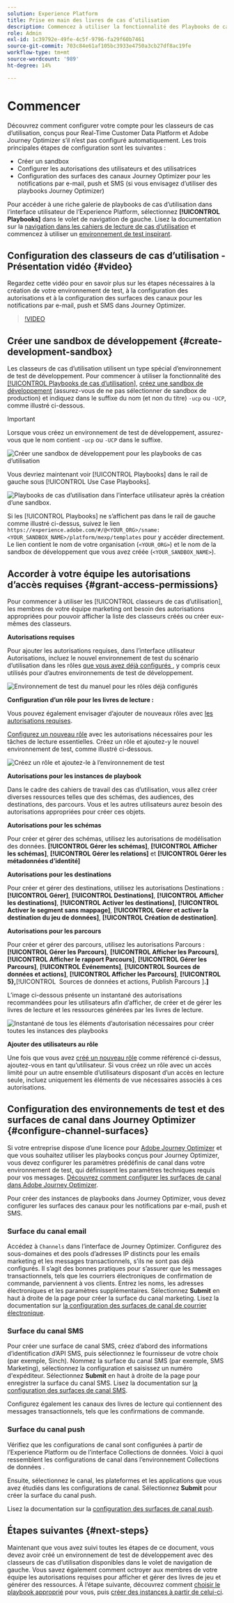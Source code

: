 ```yaml
---
solution: Experience Platform
title: Prise en main des livres de cas d’utilisation
description: Commencez à utiliser la fonctionnalité des Playbooks de cas d’utilisation.
role: Admin
exl-id: 1c39792e-49fe-4c5f-9796-fa29f60b7461
source-git-commit: 703c84e61af105bc3933e4750a3cb27df8ac19fe
workflow-type: tm+mt
source-wordcount: '989'
ht-degree: 14%

---
```



# Commencer

Découvrez comment configurer votre compte pour les classeurs de cas d’utilisation, conçus pour Real-Time Customer Data Platform et Adobe Journey Optimizer s’il n’est pas configuré automatiquement. Les trois principales étapes de configuration sont les suivantes :

* Créer un sandbox
* Configurer les autorisations des utilisateurs et des utilisatrices
* Configuration des surfaces des canaux Journey Optimizer pour les notifications par e-mail, push et SMS (si vous envisagez d’utiliser des playbooks Journey Optimizer)

Pour accéder à une riche galerie de playbooks de cas d’utilisation dans l’interface utilisateur de l’Experience Platform, sélectionnez **[!UICONTROL Playbooks]** dans le volet de navigation de gauche. Lisez la documentation sur la [navigation dans les cahiers de lecture de cas d’utilisation](../playbooks/navigate.md) et commencez à utiliser un [environnement de test inspirant](../playbooks/navigate.md).

## Configuration des classeurs de cas d’utilisation - Présentation vidéo {#video}

Regardez cette vidéo pour en savoir plus sur les étapes nécessaires à la création de votre environnement de test, à la configuration des autorisations et à la configuration des surfaces des canaux pour les notifications par e-mail, push et SMS dans Journey Optimizer.

>[!VIDEO](https://video.tv.adobe.com/v/3449828?learn=on&captions=fre_fr)

## Créer une sandbox de développement {#create-development-sandbox}

Les classeurs de cas d’utilisation utilisent un type spécial d’environnement de test de développement. Pour commencer à utiliser la fonctionnalité des [[!UICONTROL Playbooks de cas d’utilisation]](/help/use-case-playbooks/playbooks/overview.md), [créez une sandbox de développement](/help/sandboxes/ui/user-guide.md#create) (assurez-vous de ne pas sélectionner de sandbox de production) et indiquez dans le suffixe du nom (et non du titre) `-ucp` ou `-UCP`, comme illustré ci-dessous.

>[!IMPORTANT]
>
>Lorsque vous créez un environnement de test de développement, assurez-vous que le nom contient `-ucp` ou `-UCP` dans le suffixe.


![Créer une sandbox de développement pour les playbooks de cas d’utilisation](/help/use-case-playbooks/assets/playbooks/get-started/create-sandbox-ucp.png)

Vous devriez maintenant voir [!UICONTROL Playbooks] dans le rail de gauche sous [!UICONTROL Use Case Playbooks].

![Playbooks de cas d’utilisation dans l’interface utilisateur après la création d’une sandbox.](/help/use-case-playbooks/assets/playbooks/get-started/ucp-sandbox-in-ui.png)

Si les [!UICONTROL Playbooks] ne s’affichent pas dans le rail de gauche comme illustré ci-dessus, suivez le lien `https://experience.adobe.com/#/@<YOUR_ORG>/sname:<YOUR_SANDBOX_NAME>/platform/mexp/templates` pour y accéder directement. Le lien contient le nom de votre organisation (`<YOUR_ORG>`) et le nom de la sandbox de développement que vous avez créée (`<YOUR_SANDBOX_NAME>`).

## Accorder à votre équipe les autorisations d’accès requises {#grant-access-permissions}

Pour commencer à utiliser les [!UICONTROL classeurs de cas d’utilisation], les membres de votre équipe marketing ont besoin des autorisations appropriées pour pouvoir afficher la liste des classeurs créés ou créer eux-mêmes des classeurs.

**Autorisations requises**

Pour ajouter les autorisations requises, dans l’interface utilisateur Autorisations, incluez le nouvel environnement de test du scénario d’utilisation dans les rôles [ que vous avez déjà configurés ](/help/access-control/abac/ui/permissions.md#managing-sandboxes-for-role), y compris ceux utilisés pour d’autres environnements de test de développement.

![Environnement de test du manuel pour les rôles déjà configurés](/help/use-case-playbooks/assets/playbooks/get-started/permissions-to-existing-roles.png)

**Configuration d’un rôle pour les livres de lecture :**

Vous pouvez également envisager d’ajouter de nouveaux rôles avec [les autorisations requises](/help/access-control/home.md#sandboxes-and-permissions).

[Configurez un nouveau rôle](/help/access-control/abac/ui/permissions.md) avec les autorisations nécessaires pour les tâches de lecture essentielles. Créez un rôle et ajoutez-y le nouvel environnement de test, comme illustré ci-dessous.

![Créez un rôle et ajoutez-le à l’environnement de test](/help/use-case-playbooks/assets/playbooks/get-started/create-new-role.png)

**Autorisations pour les instances de playbook**

Dans le cadre des cahiers de travail des cas d’utilisation, vous allez créer diverses ressources telles que des schémas, des audiences, des destinations, des parcours. Vous et les autres utilisateurs aurez besoin des autorisations appropriées pour créer ces objets.

**Autorisations pour les schémas**

Pour créer et gérer des schémas, utilisez les autorisations de modélisation des données. **[!UICONTROL Gérer les schémas]**, **[!UICONTROL Afficher les schémas]**, **[!UICONTROL Gérer les relations]** et **[!UICONTROL Gérer les métadonnées d’identité]**

**Autorisations pour les destinations**

Pour créer et gérer des destinations, utilisez les autorisations Destinations : **[!UICONTROL Gérer]**, **[!UICONTROL Destinations]**, **[!UICONTROL Afficher les destinations]**, **[!UICONTROL Activer les destinations]**, **[!UICONTROL Activer le segment sans mappage]**, **[!UICONTROL Gérer et activer la destination du jeu de données]**, **[!UICONTROL Création de destination]**.

**Autorisations pour les parcours**

Pour créer et gérer des parcours, utilisez les autorisations Parcours : **[!UICONTROL Gérer les Parcours]**, **[!UICONTROL Afficher les Parcours]**, **[!UICONTROL Afficher le rapport Parcours]**, **[!UICONTROL Gérer les Parcours]**, **[!UICONTROL Événements]**, **[!UICONTROL Sources de données et actions]**, **[!UICONTROL Afficher les Parcours]**, **[!UICONTROL 5&rbrace;,**&#x200B;[!UICONTROL &#x200B; Sources de données et actions, Publish Parcours &#x200B;]&#x200B;**.]**

L’image ci-dessous présente un instantané des autorisations recommandées pour les utilisateurs afin d’afficher, de créer et de gérer les livres de lecture et les ressources générées par les livres de lecture.

![Instantané de tous les éléments d’autorisation nécessaires pour créer toutes les instances des playbooks](/help/use-case-playbooks/assets/playbooks/get-started/permission-snapshot.png)

**Ajouter des utilisateurs au rôle**

Une fois que vous avez [créé un nouveau rôle](/help/access-control/abac/ui/permissions.md#managing-users-for-role) comme référencé ci-dessus, ajoutez-vous en tant qu’utilisateur. Si vous créez un rôle avec un accès limité pour un autre ensemble d’utilisateurs disposant d’un accès en lecture seule, incluez uniquement les éléments de vue nécessaires associés à ces autorisations.

## Configuration des environnements de test et des surfaces de canal dans Journey Optimizer {#configure-channel-surfaces}

Si votre entreprise dispose d’une licence pour [Adobe Journey Optimizer](https://experienceleague.adobe.com/docs/journey-optimizer/using/ajo-home.html?lang=fr) et que vous souhaitez utiliser les playbooks conçus pour Journey Optimizer, vous devez configurer les paramètres prédéfinis de canal dans votre environnement de test, qui définissent les paramètres techniques requis pour vos messages. [Découvrez comment configurer les surfaces de canal dans Adobe Journey Optimizer](https://experienceleague.adobe.com/docs/journey-optimizer/using/configuration/channel-surfaces.html?lang=fr).

Pour créer des instances de playbooks dans Journey Optimizer, vous devez configurer les surfaces des canaux pour les notifications par e-mail, push et SMS.

### Surface du canal email

Accédez à `Channels` dans l’interface de Journey Optimizer. Configurez des sous-domaines et des pools d’adresses IP distincts pour les emails marketing et les messages transactionnels, s’ils ne sont pas déjà configurés. Il s’agit des bonnes pratiques pour s’assurer que les messages transactionnels, tels que les courriers électroniques de confirmation de commande, parviennent à vos clients. Entrez les noms, les adresses électroniques et les paramètres supplémentaires. Sélectionnez **Submit** en haut à droite de la page pour créer la surface du canal marketing. Lisez la documentation sur [la configuration des surfaces de canal de courrier électronique](https://experienceleague.adobe.com/docs/journey-optimizer/using/email/configure-email/email-settings.html?lang=fr).

### Surface du canal SMS

Pour créer une surface de canal SMS, créez d’abord des informations d’identification d’API SMS, puis sélectionnez le fournisseur de votre choix (par exemple, Sinch). Nommez la surface du canal SMS (par exemple, SMS Marketing), sélectionnez la configuration et saisissez un numéro d&#39;expéditeur. Sélectionnez **Submit** en haut à droite de la page pour enregistrer la surface du canal SMS. Lisez la documentation sur [la configuration des surfaces de canal SMS](https://experienceleague.adobe.com/docs/journey-optimizer/using/sms/sms-configuration.html?lang=fr#message-preset-sms).

Configurez également les canaux des livres de lecture qui contiennent des messages transactionnels, tels que les confirmations de commande.

### Surface du canal push

Vérifiez que les configurations de canal sont configurées à partir de l’Experience Platform ou de l’interface Collections de données. Voici à quoi ressemblent les configurations de canal dans l’environnement Collections de données .

<!-- ![Channel configurations in Data collections](/help/use-case-playbooks/assets/playbooks/get-started/.png) -->

Ensuite, sélectionnez le canal, les plateformes et les applications que vous avez étudiés dans les configurations de canal. Sélectionnez **Submit** pour créer la surface du canal push.

Lisez la documentation sur la [configuration des surfaces de canal push](https://experienceleague.adobe.com/docs/journey-optimizer/using/push/push-config/push-configuration.html?lang=fr).

## Étapes suivantes {#next-steps}

Maintenant que vous avez suivi toutes les étapes de ce document, vous devez avoir créé un environnement de test de développement avec des classeurs de cas d’utilisation disponibles dans le volet de navigation de gauche. Vous savez également comment octroyer aux membres de votre équipe les autorisations requises pour afficher et gérer des livres de jeu et générer des ressources. À l’étape suivante, découvrez comment [choisir le playbook approprié](/help/use-case-playbooks/playbooks/choose.md) pour vous, puis [créer des instances à partir de celui-ci](/help/use-case-playbooks/playbooks/create-share-reuse.md).
